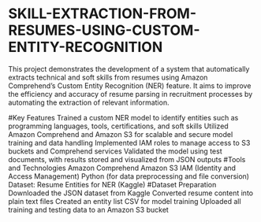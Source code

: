 # SKILL-EXTRACTION-FROM-RESUMES-USING-CUSTOM-ENTITY-RECOGNITION
This project demonstrates the development of a system that automatically extracts technical and soft skills from resumes using Amazon Comprehend’s Custom Entity Recognition (NER) feature. It aims to improve the efficiency and accuracy of resume parsing in recruitment processes by automating the extraction of relevant information.

#Key Features
Trained a custom NER model to identify entities such as programming languages, tools, certifications, and soft skills
Utilized Amazon Comprehend and Amazon S3 for scalable and secure model training and data handling
Implemented IAM roles to manage access to S3 buckets and Comprehend services
Validated the model using test documents, with results stored and visualized from JSON outputs
#Tools and Technologies
Amazon Comprehend
Amazon S3
IAM (Identity and Access Management)
Python (for data preprocessing and file conversion)
Dataset: Resume Entities for NER (Kaggle)
#Dataset Preparation
Downloaded the JSON dataset from Kaggle
Converted resume content into plain text files
Created an entity list CSV for model training
Uploaded all training and testing data to an Amazon S3 bucket
